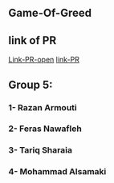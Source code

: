 ## Game-Of-Greed

## link of PR
[Link-PR-open]( https://github.com/Tareq-Zeyad/Game-Of-Greed/compare/version1?expand=1  )
[link-PR](https://github.com/Tareq-Zeyad/Game-Of-Greed/pull/1)

## Group 5:
### 1- Razan Armouti
### 2- Feras Nawafleh
### 3- Tariq Sharaia
### 4- Mohammad Alsamaki
